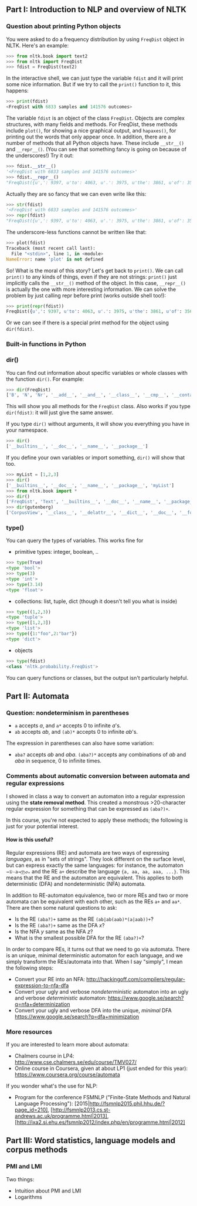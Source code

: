 ## Part I: Introduction to NLP and overview of NLTK

### Question about printing Python objects

You were asked to do a frequency distribution by using `FreqDist` object in NLTK. Here's an example:

```python
>>> from nltk.book import text2
>>> from nltk import FreqDist
>>> fdist = FreqDist(text2)
```

In the interactive shell, we can just type the variable `fdist` and it will print some nice information. But if we try to call the `print()` function to it, this happens:

```python
>>> print(fdist)
<FreqDist with 6833 samples and 141576 outcomes>
```

The variable `fdist` is an object of the class `FreqDist`. 
Objects are complex structures, with many fields and methods. 
For FreqDist, these methods include `plot()`, for showing a nice graphical output, and `hapaxes()`, for printing out the words that only appear once.
In addition, there are a number of methods that all Python objects have. These include `__str__()` and `__repr__()`. (You can see that something fancy is going on because of the underscores!) Try it out:

```python
>>> fdist.__str__()
'<FreqDist with 6833 samples and 141576 outcomes>'
>>> fdist.__repr__()
"FreqDist({u',': 9397, u'to': 4063, u'.': 3975, u'the': 3861, u'of': 3565, u'and': 3350, u'her': 2436, u'a': 2043, u'I': 2004, u'in': 1904, ...})"
```

Actually they are so fancy that we can even write like this:

```python
>>> str(fdist)
'<FreqDist with 6833 samples and 141576 outcomes>'
>>> repr(fdist)
"FreqDist({u',': 9397, u'to': 4063, u'.': 3975, u'the': 3861, u'of': 3565, u'and': 3350, u'her': 2436, u'a': 2043, u'I': 2004, u'in': 1904, ...})"
```

The underscore-less functions cannot be written like that:

```python
>>> plot(fdist)
Traceback (most recent call last):
  File "<stdin>", line 1, in <module>
NameError: name 'plot' is not defined
```

So! What is the moral of this story? Let's get back to `print()`. We can call `print()` to any kinds of things, even if they are not strings: `print()` just implicitly calls the `__str__()` method of the object. In this case, `__repr__()` is actually the one with more interesting information. We can solve the problem by just calling repr before print (works outside shell too!):

```python
>>> print(repr(fdist))
FreqDist({u',': 9397, u'to': 4063, u'.': 3975, u'the': 3861, u'of': 3565, u'and': 3350, u'her': 2436, u'a': 2043, u'I': 2004, u'in': 1904, ...})
```

Or we can see if there is a special print method for the object using `dir(fdist)`.

### Built-in functions in Python

### dir()

You can find out information about specific variables or whole classes with the function `dir()`. For example:

```python
>>> dir(FreqDist)
['B', 'N', 'Nr', '__add__', '__and__', '__class__', '__cmp__', '__contains__', '__delattr__', '__delitem__', '__dict__', '__doc__', '__eq__', '__format__', '__ge__', '__getattribute__', '__getitem__', '__gt__', '__hash__', '__init__', '__iter__', '__le__', '__len__', '__lt__', '__missing__', '__module__', '__ne__', '__new__', '__or__', '__reduce__', '__reduce_ex__', '__repr__', '__setattr__', '__setitem__', '__sizeof__', '__str__', '__sub__', '__subclasshook__', '__unicode__', '__weakref__', '_cumulative_frequencies', 'clear', 'copy', 'elements', 'freq', 'fromkeys', 'get', 'hapaxes', 'has_key', 'items', 'iteritems', 'iterkeys', 'itervalues', 'keys', 'max', 'most_common', 'plot', 'pop', 'popitem', 'pprint', 'r_Nr', 'setdefault', 'subtract', 'tabulate', 'unicode_repr', 'update', 'values', 'viewitems', 'viewkeys', 'viewvalues']
```
This will show you all methods for the `FreqDist` class. Also works if you type `dir(fdist)`: it will just give the same answer.

If you type `dir()` without arguments, it will show you everything you have in your namespace. 


```python
>>> dir()
['__builtins__', '__doc__', '__name__', '__package__']
```

If you define your own variables or import something, `dir()` will show that too.

```python
>>> myList = [1,2,3]
>>> dir()
['__builtins__', '__doc__', '__name__', '__package__', 'myList']
>>> from nltk.book import *
>>> dir()
['FreqDist', 'Text', '__builtins__', '__doc__', '__name__', '__package__', 'babelize_shell', 'bigrams', 'genesis', 'gutenberg', 'inaugural', 'nps_chat', 'print_function', 'sent1', 'sent2', 'sent3', 'sent4', 'sent5', 'sent6', 'sent7', 'sent8', 'sent9', 'sents', 'text1', 'text2', 'text3', 'text4', 'text5', 'text6', 'text7', 'text8', 'text9', 'texts', 'treebank', 'webtext', 'wordnet']
>>> dir(gutenberg)
['CorpusView', '__class__', '__delattr__', '__dict__', '__doc__', '__format__', '__getattribute__', '__hash__', '__init__', '__module__', '__new__', '__reduce__', '__reduce_ex__', '__repr__', '__setattr__', '__sizeof__', '__str__', '__subclasshook__', '__unicode__', '__weakref__', '_encoding', '_fileids', '_get_root', '_para_block_reader', '_read_para_block', '_read_sent_block', '_read_word_block', '_root', '_sent_tokenizer', '_tagset', '_unload', '_word_tokenizer', 'abspath', 'abspaths', 'encoding', 'ensure_loaded', 'fileids', 'open', 'paras', 'raw', 'readme', 'root', 'sents', 'unicode_repr', 'words']
```


### type()

You can query the types of variables. This works fine for

* primitive types: integer, boolean, ..

```python
>>> type(True)
<type 'bool'>
>>> type(3)
<type 'int'>
>>> type(3.14)
<type 'float'>
```

* collections: list, tuple, dict (though it doesn't tell you what is inside)

```python
>>> type((1,2,3))
<type 'tuple'>
>>> type([1,2,3])
<type 'list'>
>>> type({1:"foo",2:"bar"})
<type 'dict'>
```


* objects

```python
>>> type(fdist)
<class 'nltk.probability.FreqDist'>
```

You can query functions or classes, but the output isn't particularly helpful.

## Part II: Automata

### Question: nondeterminism in parentheses

* `a` accepts _a_, and `a*` accepts 0 to infinite _a_'s.
* `ab` accepts _ab_, and `(ab)*` accepts 0 to infinite _ab_'s.

The expression in parentheses can also have some variation:

* `aba?` accepts _ab_ and _aba_. `(aba?)*` accepts any combinations of _ab_ and _aba_ in sequence, 0 to infinite times.

### Comments about automatic conversion between automata and regular expressions

I showed in class a way to convert an automaton into a regular expression using the **state removal method**. 
This created a monstrous >20-character regular expression for something that can be expressed as `(aba?)+`. 

In this course, you're not expected to apply these methods; the following is just for your potential interest.

#### How is this useful?

Regular expressions (RE) and automata are two ways of expressing _languages_, as in "sets of strings". They look different on the surface level, but can express exactly the same languages:
for instance, the automaton `→①-a→⓶↺ₐ` and the RE `a+` describe the language `{a, aa, aa, aaa, ...}`. This means that the RE and the automaton are equivalent. This applies to both deterministic (DFA) and nondeterministic (NFA) automata.

In addition to RE-automaton equivalence, two or more REs and two or more automata can be equivalent with each other, such as the REs `a+` and `aa*`. There are then some natural questions to ask:

* Is the RE `(aba?)+` same as the RE `(ab|ab(aab)*(a|aab))+`?
* Is the RE `(aba?)+` same as the DFA *x*?
* Is the NFA *y* same as the NFA *z*?
* What is the smallest possible DFA for the RE `(aba?)+`?

In order to compare REs, it turns out that we need to go via automata. There is an unique, minimal deterministic automaton for each language, and we simply transform the REs/automata into that. When I say "simply", I mean the following steps:

* Convert your RE into an NFA: http://hackingoff.com/compilers/regular-expression-to-nfa-dfa
* Convert your ugly and verbose *nondeterministic* automaton into an ugly and verbose *deterministic* automaton: https://www.google.se/search?q=nfa+determinization
* Convert your ugly and verbose DFA into the unique, *minimal* DFA https://www.google.se/search?q=dfa+minimization


### More resources

If you are interested to learn more about automata:

* Chalmers course in LP4: http://www.cse.chalmers.se/edu/course/TMV027/ 
* Online course in Coursera, given at about LP1 (just ended for this year): https://www.coursera.org/course/automata

If you wonder what's the use for NLP:

* Program for the conference FSMNLP ("Finite-State Methods and Natural Language Processing"): [2015|http://fsmnlp2015.phil.hhu.de/?page_id=210], [http://fsmnlp2013.cs.st-andrews.ac.uk/programme.html|2013], [http://ixa2.si.ehu.es/fsmnlp2012/index.php/en/programme.html|2012]


## Part III: Word statistics, language models and corpus methods

### PMI and LMI

Two things:

* Intuition about PMI and LMI
* Logarithms